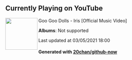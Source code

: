 ## Currently Playing on YouTube

[<img align="left" width="100" src="https://yt3.ggpht.com/ytc/AAUvwniJcMiUKT4McdIW5wPyY1KOMgpt45DitfDDql_7TQ=s176-c-k-c0x00ffffff-no-rj-mo">](https://www.youtube.com/channel/UCiEKDhv4v0YTc-ZtpABkXZA)

Goo Goo Dolls - Iris [Official Music Video]

**Albums**: Not supported

Last updated at 03/05/2021 18:00

#### Generated with [20chan/github-now](https://github.com/20chan/github-now)


<!--
**20chan/20chan** is a ✨ _special_ ✨ repository because its `README.md` (this file) appears on your GitHub profile.

Here are some ideas to get you started:

- 🔭 I’m currently working on ...
- 🌱 I’m currently learning ...
- 👯 I’m looking to collaborate on ...
- 🤔 I’m looking for help with ...
- 💬 Ask me about ...
- 📫 How to reach me: ...
- 😄 Pronouns: ...
- ⚡ Fun fact: ...
-->
